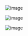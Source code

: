 ![image](https://github.com/user-attachments/assets/806ee054-dc25-4022-8b5a-3c5e6aaba64d)

![image](https://github.com/user-attachments/assets/18b4c9b3-5e12-4f43-8a3e-d332c88587b7)

![image](https://github.com/user-attachments/assets/9bd2337e-b278-4a50-be54-b4516d837213)


